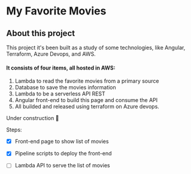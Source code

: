 # My Favorite Movies

## About this project
This project it's been built as a study of some technologies, like Angular, Terraform, Azure Devops, and AWS.

#### It consists of four items, all hosted in AWS:

1. Lambda to read the favorite movies from a primary source
2. Database to save the movies information
3. Lambda to be a serverless API REST
4. Angular front-end to build this page and consume the API
5. All builded and released using terraform on Azure devops.

Under construction 🚧

Steps:

- [x] Front-end page to show list of movies
- [x] Pipeline scripts to deploy the front-end
- [ ] Lambda API to serve the list of movies






